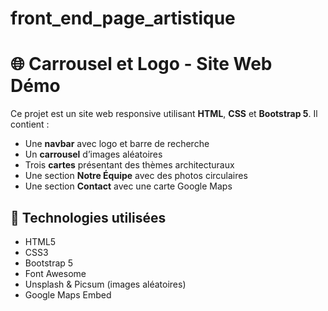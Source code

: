 # front_end_page_artistique
# 🌐 Carrousel et Logo - Site Web Démo

Ce projet est un site web responsive utilisant **HTML**, **CSS** et **Bootstrap 5**. Il contient :

- Une **navbar** avec logo et barre de recherche
- Un **carrousel** d’images aléatoires
- Trois **cartes** présentant des thèmes architecturaux
- Une section **Notre Équipe** avec des photos circulaires
- Une section **Contact** avec une carte Google Maps

## 🔧 Technologies utilisées

- HTML5
- CSS3
- Bootstrap 5
- Font Awesome
- Unsplash & Picsum (images aléatoires)
- Google Maps Embed
